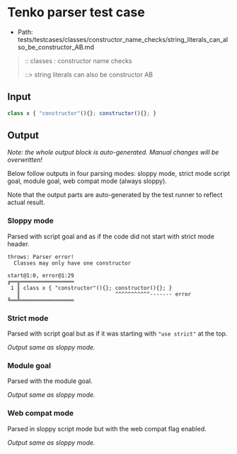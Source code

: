 # Tenko parser test case

- Path: tests/testcases/classes/constructor_name_checks/string_literals_can_also_be_constructor_AB.md

> :: classes : constructor name checks
>
> ::> string literals can also be constructor AB

## Input

`````js
class x { "constructor"(){}; constructor(){}; }
`````

## Output

_Note: the whole output block is auto-generated. Manual changes will be overwritten!_

Below follow outputs in four parsing modes: sloppy mode, strict mode script goal, module goal, web compat mode (always sloppy).

Note that the output parts are auto-generated by the test runner to reflect actual result.

### Sloppy mode

Parsed with script goal and as if the code did not start with strict mode header.

`````
throws: Parser error!
  Classes may only have one constructor

start@1:0, error@1:29
╔══╦═════════════════
 1 ║ class x { "constructor"(){}; constructor(){}; }
   ║                              ^^^^^^^^^^^------- error
╚══╩═════════════════

`````

### Strict mode

Parsed with script goal but as if it was starting with `"use strict"` at the top.

_Output same as sloppy mode._

### Module goal

Parsed with the module goal.

_Output same as sloppy mode._

### Web compat mode

Parsed in sloppy script mode but with the web compat flag enabled.

_Output same as sloppy mode._
